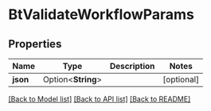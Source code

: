 # BtValidateWorkflowParams

## Properties

Name | Type | Description | Notes
------------ | ------------- | ------------- | -------------
**json** | Option<**String**> |  | [optional]

[[Back to Model list]](../README.md#documentation-for-models) [[Back to API list]](../README.md#documentation-for-api-endpoints) [[Back to README]](../README.md)


